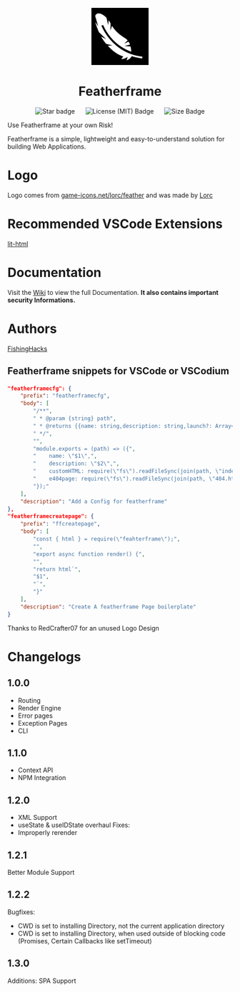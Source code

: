 <p align="center">
<img src="https://raw.githubusercontent.com/FishingHacks/featherframe/master/.github/assets/logo.png" style="width: 128px; height: 128px;" />
<h1 align="center">Featherframe</h1>
</p>

<p align="center">
	<img alt="Star badge" src="https://img.shields.io/github/stars/FishingHacks/featherframe?style=for-the-badge&labelColor=000">&nbsp;&nbsp;&nbsp;&nbsp;&nbsp;&nbsp;<img alt="License (MIT) Badge" src="https://img.shields.io/github/license/FishingHacks/featherframe?style=for-the-badge&labelColor=000">&nbsp;&nbsp;&nbsp;&nbsp;&nbsp;&nbsp;<img alt="Size Badge" src="https://img.shields.io/github/languages/code-size/FishingHacks/featherframe?label=Size&style=for-the-badge&labelColor=000"
</p>

Use Featherframe at your own Risk!

Featherframe is a simple, lightweight and easy-to-understand solution for building Web Applications.

# Logo

Logo comes from [game-icons.net/lorc/feather](https://game-icons.net/1x1/lorc/feather.html) and was made by [Lorc](https://lorcblog.blogspot.com/)

# Recommended VSCode Extensions
[lit-html](https://marketplace.visualstudio.com/items?itemName=bierner.lit-html)
	
# Documentation

Visit the [Wiki](https://www.github.com/FishingHacks/featherframe/wiki) to view the full Documentation. **It also contains important security Informations.**

# Authors

[FishingHacks](https://github.com/FishingHacks)

## Featherframe snippets for VSCode or VSCodium

```json
"featherframecfg": {
	"prefix": "featherframecfg",
	"body": [
		"/**",
		" * @param {string} path",
		" * @returns {{name: string,description: string,launch?: Array<string>,customHTML?: string}}",
		" */",
		"",
		"module.exports = (path) => ({",
		"    name: \"$1\",",
		"    description: \"$2\",",
		"    customHTML: require(\"fs\").readFileSync(join(path, \"index.html\")).toString(),",
		"    e404page: require(\"fs\").readFileSync(join(path, \"404.html\")).toString()",
		"});"
	],
	"description": "Add a Config for featherframe"
},
"featherframecreatepage": {
	"prefix": "ffcreatepage",
	"body": [
		"const { html } = require(\"feahterframe\");",
		"",
		"export async function render() {",
		"",
		"return html`",
		"$1",
		"`",
		"}"
	],
	"description": "Create A featherframe Page boilerplate"
}
```

Thanks to RedCrafter07 for an unused Logo Design

# Changelogs
## 1.0.0
- Routing
- Render Engine
- Error pages
- Exception Pages
- CLI

## 1.1.0
- Context API
- NPM Integration

## 1.2.0
- XML Support
- useState & useIDState overhaul
Fixes:
- Improperly rerender

## 1.2.1
Better Module Support

## 1.2.2
Bugfixes:
- CWD is set to installing Directory, not the current application directory
- CWD is set to installing Directory, when used outside of blocking code (Promises, Certain Callbacks like setTimeout)

## 1.3.0
Additions: SPA Support
